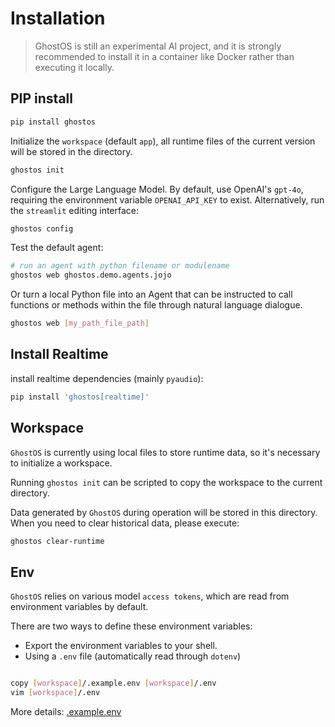 # Installation

> GhostOS is still an experimental AI project, and it is strongly recommended to install it in a container like Docker
> rather than executing it locally.

## PIP install

```bash
pip install ghostos
```

Initialize the `workspace` (default `app`), all runtime files of the current version will be stored in the directory.

```bash
ghostos init
```

Configure the Large Language Model. By default, use OpenAI's `gpt-4o`, requiring the environment
variable `OPENAI_API_KEY` to exist.
Alternatively, run the `streamlit` editing interface:

```bash
ghostos config
```

Test the default agent:

```bash
# run an agent with python filename or modulename
ghostos web ghostos.demo.agents.jojo
```

Or turn a local Python file into an Agent that can be instructed to call functions or methods within the file through
natural language dialogue.

```bash
ghostos web [my_path_file_path]
```

## Install Realtime

install realtime dependencies (mainly `pyaudio`):

```bash
pip install 'ghostos[realtime]'
```

## Workspace

`GhostOS` is currently using local files to store runtime data, so it's necessary to initialize a workspace.

Running `ghostos init` can be scripted to copy the workspace to the current directory.

Data generated by `GhostOS` during operation will be stored in this directory. When you need to clear historical data,
please execute:

```bash
ghostos clear-runtime
```

## Env

`GhostOS` relies on various model `access tokens`, which are read from environment variables by default.

There are two ways to define these environment variables:

* Export the environment variables to your shell.
* Using a `.env` file (automatically read through `dotenv`)

```bash

copy [workspace]/.example.env [workspace]/.env
vim [workspace]/.env
```

More details: [.example.env](https://github.com/ghost-in-moss/GhostOS/tree/main/libs/ghostos/ghostos/app/.example.env)